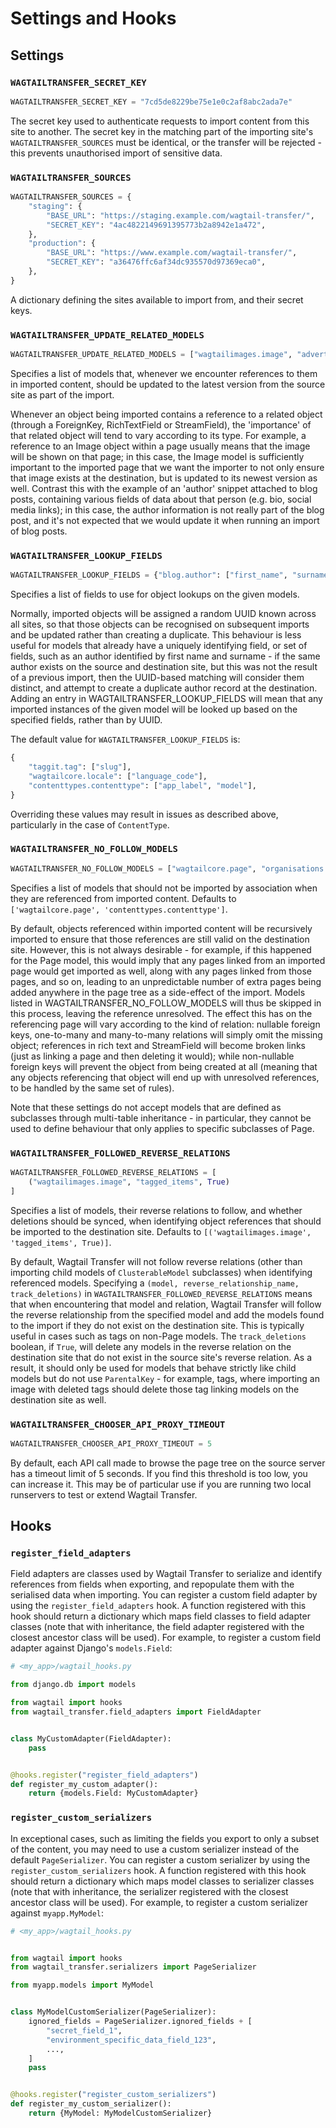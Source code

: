 # Settings and Hooks

## Settings

### `WAGTAILTRANSFER_SECRET_KEY`

```python
WAGTAILTRANSFER_SECRET_KEY = "7cd5de8229be75e1e0c2af8abc2ada7e"
```

The secret key used to authenticate requests to import content from this site to another. The secret key in the
matching part of the importing site's `WAGTAILTRANSFER_SOURCES` must be identical, or the transfer will be rejected -
this prevents unauthorised import of sensitive data.

### `WAGTAILTRANSFER_SOURCES`

```python
WAGTAILTRANSFER_SOURCES = {
    "staging": {
        "BASE_URL": "https://staging.example.com/wagtail-transfer/",
        "SECRET_KEY": "4ac4822149691395773b2a8942e1a472",
    },
    "production": {
        "BASE_URL": "https://www.example.com/wagtail-transfer/",
        "SECRET_KEY": "a36476ffc6af34dc935570d97369eca0",
    },
}
```

A dictionary defining the sites available to import from, and their secret keys.

### `WAGTAILTRANSFER_UPDATE_RELATED_MODELS`

```python
WAGTAILTRANSFER_UPDATE_RELATED_MODELS = ["wagtailimages.image", "adverts.advert"]
```

Specifies a list of models that, whenever we encounter references to them in imported content, should be updated to the
latest version from the source site as part of the import.

Whenever an object being imported contains a reference to a related object (through a ForeignKey, RichTextField or
StreamField), the 'importance' of that related object will tend to vary according to its type. For example, a reference
to an Image object within a page usually means that the image will be shown on that page; in this case, the Image model
is sufficiently important to the imported page that we want the importer to not only ensure that image exists at the
destination, but is updated to its newest version as well. Contrast this with the example of an 'author' snippet
attached to blog posts, containing various fields of data about that person (e.g. bio, social media links); in this
case, the author information is not really part of the blog post, and it's not expected that we would update it when
running an import of blog posts.

### `WAGTAILTRANSFER_LOOKUP_FIELDS`

```python
WAGTAILTRANSFER_LOOKUP_FIELDS = {"blog.author": ["first_name", "surname"]}
```

Specifies a list of fields to use for object lookups on the given models.

Normally, imported objects will be assigned a random UUID known across all sites, so that those objects can be
recognised on subsequent imports and be updated rather than creating a duplicate. This behaviour is less useful for
models that already have a uniquely identifying field, or set of fields, such as an author identified by first name
and surname - if the same author exists on the source and destination site, but this was not the result of a previous
import, then the UUID-based matching will consider them distinct, and attempt to create a duplicate author record at the
destination. Adding an entry in WAGTAILTRANSFER_LOOKUP_FIELDS will mean that any imported instances of the given model
will be looked up based on the specified fields, rather than by UUID.

The default value for `WAGTAILTRANSFER_LOOKUP_FIELDS` is:

```python
{
    "taggit.tag": ["slug"],
    "wagtailcore.locale": ["language_code"],
    "contenttypes.contenttype": ["app_label", "model"],
}
```

Overriding these values may result in issues as described above, particularly in the case of `ContentType`.

### `WAGTAILTRANSFER_NO_FOLLOW_MODELS`

```python
WAGTAILTRANSFER_NO_FOLLOW_MODELS = ["wagtailcore.page", "organisations.Company"]
```

Specifies a list of models that should not be imported by association when they are referenced from imported content.
Defaults to `['wagtailcore.page', 'contenttypes.contenttype']`.

By default, objects referenced within imported content will be recursively imported to ensure that those references are
still valid on the destination site. However, this is not always desirable - for example, if this happened for the Page
model, this would imply that any pages linked from an imported page would get imported as well, along with any pages
linked from those pages, and so on, leading to an unpredictable number of extra pages being added anywhere in the page
tree as a side-effect of the import. Models listed in WAGTAILTRANSFER_NO_FOLLOW_MODELS will thus be skipped in this
process, leaving the reference unresolved. The effect this has on the referencing page will vary according to the kind
of relation: nullable foreign keys, one-to-many and many-to-many relations will simply omit the missing object;
references in rich text and StreamField will become broken links (just as linking a page and then deleting it would);
while non-nullable foreign keys will prevent the object from being created at all (meaning that any objects referencing
that object will end up with unresolved references, to be handled by the same set of rules).

Note that these settings do not accept models that are defined as subclasses through multi-table inheritance - in
particular, they cannot be used to define behaviour that only applies to specific subclasses of Page.


### `WAGTAILTRANSFER_FOLLOWED_REVERSE_RELATIONS`

```python
WAGTAILTRANSFER_FOLLOWED_REVERSE_RELATIONS = [
    ("wagtailimages.image", "tagged_items", True)
]
```

Specifies a list of models, their reverse relations to follow, and whether deletions should be synced, when identifying object references that should be imported to the destination site. Defaults to `[('wagtailimages.image', 'tagged_items', True)]`.

By default, Wagtail Transfer will not follow reverse relations (other than importing child models of `ClusterableModel` subclasses) when identifying referenced models. Specifying a `(model, reverse_relationship_name, track_deletions)` in `WAGTAILTRANSFER_FOLLOWED_REVERSE_RELATIONS` means that when
encountering that model and relation, Wagtail Transfer will follow the reverse relationship from the specified model and add the models found to the import if they do not exist on the destination site. This is typically useful in cases such as tags on non-Page models. The `track_deletions` boolean,
if `True`, will delete any models in the reverse relation on the destination site that do not exist in the source site's reverse relation. As a result,
it should only be used for models that behave strictly like child models but do not use `ParentalKey` - for example, tags, where importing an image with deleted tags should delete those tag linking models on the destination site as well.


### `WAGTAILTRANSFER_CHOOSER_API_PROXY_TIMEOUT`

```python
WAGTAILTRANSFER_CHOOSER_API_PROXY_TIMEOUT = 5
```

  By default, each API call made to browse the page tree on the source server has a timeout limit of 5 seconds. If you find this threshold is too low, you can increase it. This may be of particular use if you are running two local runservers to test or extend Wagtail Transfer.


## Hooks

### `register_field_adapters`

Field adapters are classes used by Wagtail Transfer to serialize and identify references from fields when exporting,
and repopulate them with the serialised data when importing. You can register a custom field adapter by using the
`register_field_adapters` hook. A function registered with this hook should return a dictionary which maps field classes
to field adapter classes (note that with inheritance, the field adapter registered with the closest ancestor class will be used).
For example, to register a custom field adapter against Django's `models.Field`:

```python
# <my_app>/wagtail_hooks.py

from django.db import models

from wagtail import hooks
from wagtail_transfer.field_adapters import FieldAdapter


class MyCustomAdapter(FieldAdapter):
    pass


@hooks.register("register_field_adapters")
def register_my_custom_adapter():
    return {models.Field: MyCustomAdapter}
```


### `register_custom_serializers`

In exceptional cases, such as limiting the fields you export to only a subset of the content, you may need to use a custom serializer instead of the default `PageSerializer`.
You can register a custom serializer by using the `register_custom_serializers` hook.
A function registered with this hook should return a dictionary which maps model classes to serializer classes (note that with inheritance, the serializer registered with the closest ancestor class will be used).
For example, to register a custom serializer against `myapp.MyModel`:

```python
# <my_app>/wagtail_hooks.py


from wagtail import hooks
from wagtail_transfer.serializers import PageSerializer

from myapp.models import MyModel


class MyModelCustomSerializer(PageSerializer):
    ignored_fields = PageSerializer.ignored_fields + [
        "secret_field_1",
        "environment_specific_data_field_123",
        ...,
    ]
    pass


@hooks.register("register_custom_serializers")
def register_my_custom_serializer():
    return {MyModel: MyModelCustomSerializer}
```

